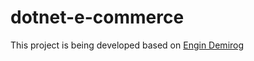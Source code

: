 # dotnet-e-commerce
This project is being developed based on [Engin Demirog](https://www.youtube.com/watch?v=S_A_VVSQdpU&list=PLqG356ExoxZVN7rC0KmMo0lvECK97VRZg&pp=iAQB)
